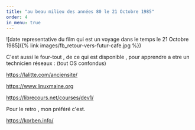 ```yaml
---
title: "au beau milieu des années 80 le 21 Octobre 1985"
order: 4
in_menu: true
---
```

![date representative du film qui est un voyage dans le temps le 21 Octobre 1985]({% link images/fb_retour-vers-futur-cafe.jpg %}) 

C'est aussi le four-tout , de ce qui est disponible , pour apprendre a etre un technicien réseaux : (tout OS confondus)

https://lalitte.com/anciensite/

https://www.linuxmaine.org

https://librecours.net/courses/dev1/ 

Pour le retro , mon préféré c'est. 

https://korben.info/ 